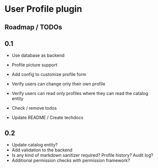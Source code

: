 # User Profile plugin

## Roadmap / TODOs

## 0.1

- Use database as backend
- Profile picture support
- Add config to customize profile form

- Verify users can change only their own profile
- Verify users can read only profiles where they can read the catalog entity
- Check / remove todos
- Update README / Create techdocs

## 0.2

- Update catalog entity?
- Add validation to the backend
- Is any kind of markdown sanitizer required? Profile history? Audit log?
- Additional permission checks with permission framework?
